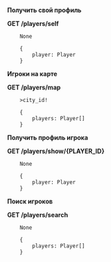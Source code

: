 **Получить свой профиль**

**GET /players/self**
```
    None
```
```
    {
        player: Player
    }
```

**Игроки на карте**

**GET /players/map**
```
    >city_id!
```
```
    {
        players: Player[]
    }
```

**Получить профиль игрока**

**GET /players/show/{PLAYER_ID}**
```
    None
```
```
    {
        player: Player
    }
```

**Поиск игроков**

**GET /players/search**
```
    None
```
```
    {
        players: Player[]
    }
```



